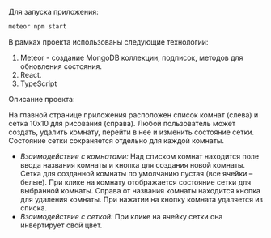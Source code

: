 Для запуска приложения:

```bash
meteor npm start

```

В рамках проекта использованы следующие технологии:

1. Meteor - создание MongoDB коллекции, подписок, методов для обновления состояния.
2. React.
3. TypeScript

Описание проекта:

На главной странице приложения расположен список комнат (слева) и сетка 10х10 для рисования (справа).
Любой пользователь может создать, удалить комнату, перейти в нее и изменить состояние сетки. Состояние сетки сохраняется отдельно для каждой комнаты.

- _Взаимодействие с комнатами:_
  Над списком комнат находится поле ввода названия комнаты и кнопка для создания новой комнаты.
  Сетка для созданной комнаты по умолчанию пустая (все ячейки – белые).
  При клике на комнату отображается состояние сетки для выбранной комнаты.
  Справа от названия комнаты находится кнопка для удаления комнаты. При нажатии на кнопку комната удаляется из списка.
- _Взаимодействие с сеткой:_
  При клике на ячейку сетки она инвертирует свой цвет.
